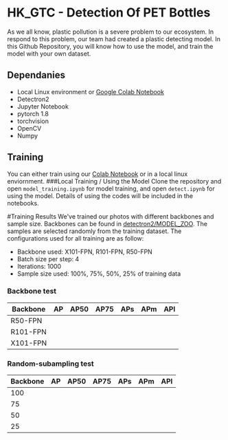 # HK_GTC - Detection Of PET Bottles
As we all know, plastic pollution is a severe problem to our ecosystem. In respond to this problem, our team had created a plastic detecting model. In this Github Repository, you will know how to use the model, and train the model with your own dataset.

## Dependanies
- Local Linux environment or [Google Colab Notebook](https://colab.research.google.com/drive/1638UiZIIqFsfVlL0pctbNzJ-BjrPjdYQ#scrollTo=MCBlPWkL7giV "Google Colab Notebook")
- Detectron2
- Jupyter Notebook
- pytorch 1.8
- torchvision
- OpenCV
- Numpy
## Training
You can either train using our [Colab Notebook](https://colab.research.google.com/drive/1638UiZIIqFsfVlL0pctbNzJ-BjrPjdYQ#scrollTo=MCBlPWkL7giV "Colab Notebook") or in a local linux enviornment.
###Local  Training / Using the Model
Clone the repository and open `model_training.ipynb` for model training, and open `detect.ipynb` for using the model. Details of using the codes will be included in the notebooks.

#Training Results
We've trained our photos with different backbones and sample size. Backbones can be found in [detectron2/MODEL_ZOO](https://github.com/facebookresearch/detectron2/blob/master/MODEL_ZOO.md "detectron2/MODEL_ZOO"). The samples are selected randomly from the training dataset. The configurations used for all training are as follow:
- Backbone used: X101-FPN, R101-FPN, R50-FPN
- Batch size per step: 4
- Iterations: 1000
- Sample size used: 100%, 75%, 50%, 25% of training data
### Backbone test

| Backbone  |  AP  |   AP50| AP75  | APs  | APm  |  APl |
| ------------ | ------------ | ------------ | ------------ | ------------ | ------------ | ------------ |
|  R50-FPN |   |   |   |   |   |   |
| R101-FPN  |   |   |   |   |   |   |
| X101-FPN  |   |   |   |   |   |   |   |

### Random-subampling test

| Backbone  |  AP  |   AP50| AP75  | APs  | APm  |  APl |
| ------------ | ------------ | ------------ | ------------ | ------------ | ------------ | ------------ |
|  100 |   |   |   |   |   |   |
| 75  |   |   |   |   |   |   |
| 50  |   |   |   |   |   |   |   |
| 25  |   |   |   |   |   |   |   |

